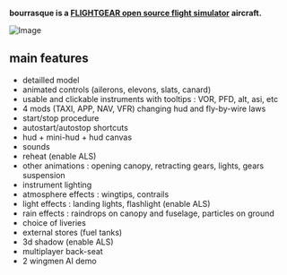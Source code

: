 

**bourrasque is a [FLIGHTGEAR open source flight simulator](http://www.flightgear.org) aircraft.**

![Image](http://i.imgur.com/yR9srQI.png)

## main features
- detailled model
- animated controls (ailerons, elevons, slats, canard)
- usable and clickable instruments with tooltips : VOR, PFD, alt, asi, etc
- 4 mods (TAXI, APP, NAV, VFR) changing hud and fly-by-wire laws
- start/stop procedure
- autostart/autostop shortcuts
- hud + mini-hud + hud canvas
- sounds
- reheat (enable ALS)
- other animations : opening canopy, retracting gears, lights, gears suspension
- instrument lighting
- atmosphere effects : wingtips, contrails
- light effects : landing lights, flashlight (enable ALS)
- rain effects : raindrops on canopy and fuselage, particles on ground
- choice of liveries
- external stores (fuel tanks)
- 3d shadow (enable ALS)
- multiplayer back-seat
- 2 wingmen AI demo


